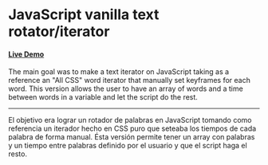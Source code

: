 # JavaScript vanilla text rotator/iterator

#### [Live Demo](https://guido732.github.io/js-text-rotator/)

The main goal was to make a text iterator on JavaScript taking as a reference an "All CSS" word iterator that manually set keyframes for each word. This version allows the user to have an array of words and a time between words in a variable and let the script do the rest.

---

El objetivo era lograr un rotador de palabras en JavaScript tomando como referencia un iterador hecho en CSS puro que seteaba los tiempos de cada palabra de forma manual. Ésta versión permite tener un array con palabras y un tiempo entre palabras definido por el usuario y que el script haga el resto.
